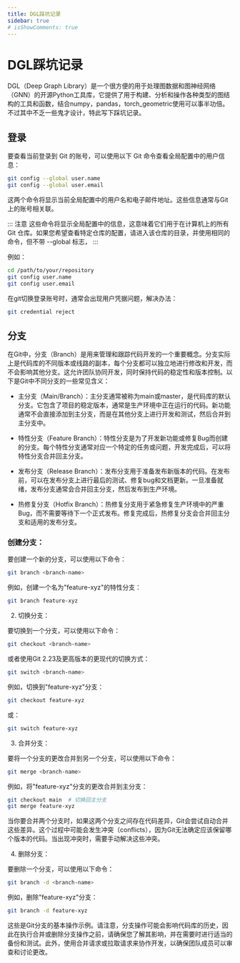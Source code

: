 ```yaml
---
title: DGL踩坑记录
sidebar: true
# isShowComments: true
---
```


# DGL踩坑记录

<ClientOnly>
<title-pv/>
</ClientOnly>

DGL（Deep Graph Library）是一个很方便的用于处理图数据和图神经网络（GNN）的开源Python工具库，它提供了用于构建、分析和操作各种类型的图结构的工具和函数，结合numpy，pandas，torch_geometric使用可以事半功倍。不过其中不乏一些鬼才设计，特此写下踩坑记录。

## 登录

要查看当前登录到 Git 的账号，可以使用以下 Git 命令查看全局配置中的用户信息：

```bash
git config --global user.name
git config --global user.email
```

这两个命令将显示当前全局配置中的用户名和电子邮件地址。这些信息通常与Git上的账号相关联。

::: 注意
这些命令将显示全局配置中的信息，这意味着它们用于在计算机上的所有 Git 仓库。如果您希望查看特定仓库的配置，请进入该仓库的目录，并使用相同的命令，但不带 --global 标志，
:::

例如：
```bash
cd /path/to/your/repository
git config user.name
git config user.email
```

在git切换登录账号时，通常会出现用户凭据问题，解决办法：
```bash
git credential reject
```

## 分支

在Git中，分支（Branch）是用来管理和跟踪代码开发的一个重要概念。分支实际上是代码库的不同版本或线路的副本，每个分支都可以独立地进行修改和开发，而不会影响其他分支。这允许团队协同开发，同时保持代码的稳定性和版本控制。以下是Git中不同分支的一些常见含义：

* 主分支（Main/Branch）：主分支通常被称为main或master，是代码库的默认分支。它包含了项目的稳定版本，通常是生产环境中正在运行的代码。新功能通常不会直接添加到主分支，而是在其他分支上进行开发和测试，然后合并到主分支中。

* 特性分支（Feature Branch）：特性分支是为了开发新功能或修复Bug而创建的分支。每个特性分支通常对应一个特定的任务或问题，开发完成后，可以将特性分支合并回主分支。

* 发布分支（Release Branch）：发布分支用于准备发布新版本的代码。在发布前，可以在发布分支上进行最后的测试、修复bug和文档更新。一旦准备就绪，发布分支通常会合并回主分支，然后发布到生产环境。

* 热修复分支（Hotfix Branch）：热修复分支用于紧急修复生产环境中的严重Bug，而不需要等待下一个正式发布。修复完成后，热修复分支会合并回主分支和适用的发布分支。

### 创建分支：

要创建一个新的分支，可以使用以下命令：

```bash
git branch <branch-name>
```
例如，创建一个名为"feature-xyz"的特性分支：
```bash
git branch feature-xyz
```
2. 切换分支：

要切换到一个分支，可以使用以下命令：

```bash
git checkout <branch-name>
```
或者使用Git 2.23及更高版本的更现代的切换方式：

```bash
git switch <branch-name>
```
例如，切换到"feature-xyz"分支：

```bash
git checkout feature-xyz
```
或：
```bash
git switch feature-xyz
```
3. 合并分支：

要将一个分支的更改合并到另一个分支，可以使用以下命令：

```bash
git merge <branch-name>
```
例如，将"feature-xyz"分支的更改合并到主分支：

```bash
git checkout main  # 切换回主分支
git merge feature-xyz
```
当你要合并两个分支时，如果这两个分支之间存在代码差异，Git会尝试自动合并这些差异。这个过程中可能会发生冲突（conflicts），因为Git无法确定应该保留哪个版本的代码。当出现冲突时，需要手动解决这些冲突。

4. 删除分支：

要删除一个分支，可以使用以下命令：

```bash
git branch -d <branch-name>
```
例如，删除"feature-xyz"分支：

```bash
git branch -d feature-xyz
```
这些是Git分支的基本操作示例。请注意，分支操作可能会影响代码库的历史，因此在执行合并或删除分支操作之前，请确保您了解其影响，并在需要时进行适当的备份和测试。此外，使用合并请求或拉取请求来协作开发，以确保团队成员可以审查和讨论更改。


<ClientOnly>
  <leave/>
</ClientOnly/>